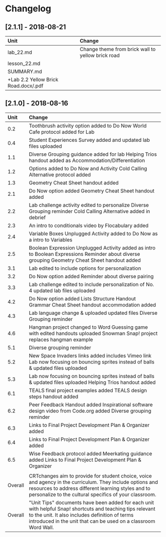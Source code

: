 # Changelog

## \[2.1.1\] - 2018-08-21

| Unit | Change |
| :--- | :--- |
| lab\_22.md | Change theme from brick wall to yellow brick road |
| lesson\_22.md |  |
| SUMMARY.md |  |
| +Lab 2.2 Yellow Brick Road.docx/.pdf |  |

## \[2.1.0\] - 2018-08-16

| Unit | Change |
| :--- | :--- |
| 0.2 | Toothbrush activity option added to Do Now   World Cafe protocol added for Lab |
| 0.4 | Student Experiences Survey added and updated lab files uploaded |
| 1.1 | Diverse Grouping guidance added for lab  Helping Trios handout added as Accommodation/Differentiation |
| 1.2 | Options added to Do Now and Activity  Cold Calling Alternative protocol added |
| 1.3 | Geometry Cheat Sheet handout added |
| 2.1 | Do Now option added  Geometry Cheat Sheet handout added |
| 2.2 | Lab challenge activity edited to personalize   Diverse Grouping reminder  Cold Calling Alternative added in debrief |
| 2.3 | An intro to conditionals video by Flocabulary added |
| 2.4 | Variable Boxes Unplugged Activity added to Do Now as a intro to Variables |
| 2.5 | Boolean Expression Unplugged Activity added as intro to Boolean Expressions  Reminder about diverse grouping  Geometry Cheat Sheet handout added |
| 3.1 | Lab edited to include options for personalization |
| 3.2 | Do Now option added Reminder about diverse pairing |
| 3.3 | Lab challenge edited to include personalization of No. 4 updated lab files uploaded |
| 4.2 | Do Now option added  Lists Structure Handout  Grammar Cheat Sheet handout accommodation added |
| 4.3 | Lab language change & uploaded updated files   Diverse Grouping reminder |
| 4.6 | Hangman project changed to Word Guessing game with edited handouts uploaded  Snowman Snap! project replaces hangman example |
| 5.1 | Diverse grouping reminder |
| 5.2 | New Space Invaders links added includes Vimeo link  Lab now focusing on bouncing sprites instead of balls & updated files uploaded |
| 5.3 | Lab now focusing on bouncing sprites instead of balls & updated files uploaded   Helping Trios handout added |
| 6.1 | TEALS final project examples added  TEALS design steps handout added |
| 6.2 | Peer Feedback Handout added  Inspirational software design video from Code.org added  Diverse grouping reminder |
| 6.3 | Links to Final Project Development Plan & Organizer added |
| 6.4 | Links to Final Project Development Plan & Organizer added |
| 6.5 | Wise Feedback protocol added  Meerkating guidance added  Links to Final Project Development Plan & Organizer |
|  |  |
| Overall | CRTchanges aim to provide for student choice, voice and agency in the curriculum. They include options and resources to address different learning styles and to personalize to the cultural specifics of your classroom. |
| Overall | "Unit Tips" documents have been added for each unit with helpful Snap! shortcuts and teaching tips relevant to the unit. It also includes definition of terms introduced in the unit that can be used on a classroom Word Wall. |

